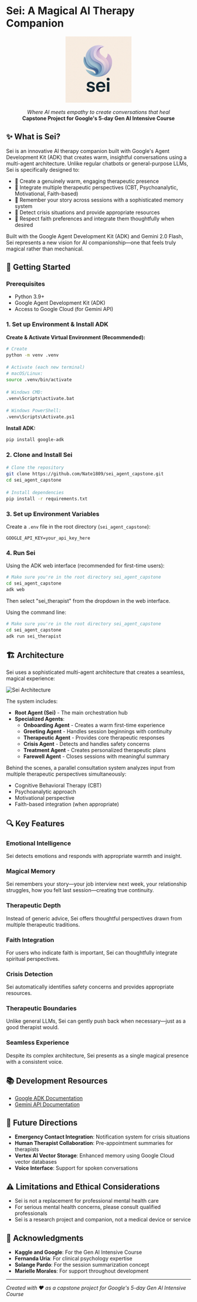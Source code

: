 # Sei: A Magical AI Therapy Companion

<p align="center">
  <img src="sei_logo.png" alt="Sei Logo" width="180"/>
</p>

<p align="center">
  <em>Where AI meets empathy to create conversations that heal</em><br>
  <strong>Capstone Project for Google's 5-day Gen AI Intensive Course</strong>
</p>

## ✨ What is Sei?

Sei is an innovative AI therapy companion built with Google's Agent Development Kit (ADK) that creates warm, insightful conversations using a multi-agent architecture. Unlike regular chatbots or general-purpose LLMs, Sei is specifically designed to:

- 🌟 Create a genuinely warm, engaging therapeutic presence
- 🧠 Integrate multiple therapeutic perspectives (CBT, Psychoanalytic, Motivational, Faith-based)
- 💫 Remember your story across sessions with a sophisticated memory system
- 🚨 Detect crisis situations and provide appropriate resources
- 🙏 Respect faith preferences and integrate them thoughtfully when desired

Built with the Google Agent Development Kit (ADK) and Gemini 2.0 Flash, Sei represents a new vision for AI companionship—one that feels truly magical rather than mechanical.

## 🚀 Getting Started

### Prerequisites

- Python 3.9+
- Google Agent Development Kit (ADK)
- Access to Google Cloud (for Gemini API)

### 1. Set up Environment & Install ADK

**Create & Activate Virtual Environment (Recommended):**

```bash
# Create
python -m venv .venv

# Activate (each new terminal)
# macOS/Linux:
source .venv/bin/activate

# Windows CMD:
.venv\Scripts\activate.bat

# Windows PowerShell:
.venv\Scripts\Activate.ps1
```

**Install ADK:**

```bash
pip install google-adk
```

### 2. Clone and Install Sei

```bash
# Clone the repository
git clone https://github.com/Nate1809/sei_agent_capstone.git
cd sei_agent_capstone

# Install dependencies
pip install -r requirements.txt
```

### 3. Set up Environment Variables

Create a `.env` file in the root directory (`sei_agent_capstone`):

```
GOOGLE_API_KEY=your_api_key_here
```

### 4. Run Sei

Using the ADK web interface (recommended for first-time users):

```bash
# Make sure you're in the root directory sei_agent_capstone
cd sei_agent_capstone
adk web
```

Then select "sei_therapist" from the dropdown in the web interface.

Using the command line:

```bash
# Make sure you're in the root directory sei_agent_capstone
cd sei_agent_capstone
adk run sei_therapist
```

## 🏗️ Architecture

Sei uses a sophisticated multi-agent architecture that creates a seamless, magical experience:

![Sei Architecture](sei_agent_architecture.png)

The system includes:

- **Root Agent (Sei)** - The main orchestration hub
- **Specialized Agents**:
  - **Onboarding Agent** - Creates a warm first-time experience
  - **Greeting Agent** - Handles session beginnings with continuity
  - **Therapeutic Agent** - Provides core therapeutic responses 
  - **Crisis Agent** - Detects and handles safety concerns
  - **Treatment Agent** - Creates personalized therapeutic plans
  - **Farewell Agent** - Closes sessions with meaningful summary

Behind the scenes, a parallel consultation system analyzes input from multiple therapeutic perspectives simultaneously:
- Cognitive Behavioral Therapy (CBT)
- Psychoanalytic approach
- Motivational perspective
- Faith-based integration (when appropriate)

## 🔍 Key Features

### Emotional Intelligence
Sei detects emotions and responds with appropriate warmth and insight.

### Magical Memory
Sei remembers your story—your job interview next week, your relationship struggles, how you felt last session—creating true continuity.

### Therapeutic Depth
Instead of generic advice, Sei offers thoughtful perspectives drawn from multiple therapeutic traditions.

### Faith Integration
For users who indicate faith is important, Sei can thoughtfully integrate spiritual perspectives.

### Crisis Detection
Sei automatically identifies safety concerns and provides appropriate resources.

### Therapeutic Boundaries
Unlike general LLMs, Sei can gently push back when necessary—just as a good therapist would.

### Seamless Experience
Despite its complex architecture, Sei presents as a single magical presence with a consistent voice.

## 📚 Development Resources

- [Google ADK Documentation](https://github.com/google/agents-sdk)
- [Gemini API Documentation](https://ai.google.dev/docs)

## 🔮 Future Directions

- **Emergency Contact Integration**: Notification system for crisis situations
- **Human Therapist Collaboration**: Pre-appointment summaries for therapists 
- **Vertex AI Vector Storage**: Enhanced memory using Google Cloud vector databases
- **Voice Interface**: Support for spoken conversations

## ⚠️ Limitations and Ethical Considerations

- Sei is not a replacement for professional mental health care
- For serious mental health concerns, please consult qualified professionals
- Sei is a research project and companion, not a medical device or service

## 🙏 Acknowledgments

- **Kaggle and Google**: For the Gen AI Intensive Course
- **Fernanda Uria**: For clinical psychology expertise
- **Solange Pardo**: For the session summarization concept
- **Marielle Morales**: For support throughout development

---

*Created with ❤️ as a capstone project for Google's 5-day Gen AI Intensive Course*
